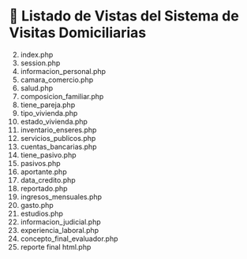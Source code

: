 # 📄 Listado de Vistas del Sistema de Visitas Domiciliarias

2. index.php
3. session.php
4. informacion_personal.php
5. camara_comercio.php
6. salud.php
7. composicion_familiar.php
8. tiene_pareja.php
9. tipo_vivienda.php
10. estado_vivienda.php
11. inventario_enseres.php
12. servicios_publicos.php
13. cuentas_bancarias.php
14. tiene_pasivo.php
15. pasivos.php
16. aportante.php
17. data_credito.php
18. reportado.php
19. ingresos_mensuales.php
20. gasto.php
21. estudios.php
22. informacion_judicial.php
23. experiencia_laboral.php
24. concepto_final_evaluador.php
26. reporte final html.php
